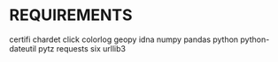 # REQUIREMENTS

certifi
chardet
click
colorlog
geopy
idna
numpy
pandas
python
python-dateutil
pytz
requests
six
urllib3